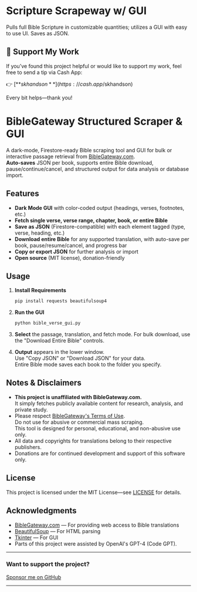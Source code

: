 # Scripture Scrapeway w/ GUI
Pulls full Bible Scripture in customizable quantities; utilizes a GUI with easy to use UI. Saves as JSON. 

## 💖 Support My Work

If you’ve found this project helpful or would like to support my work, feel free to send a tip via Cash App:

👉 [**$skhandson**](https://cash.app/$skhandson)

Every bit helps—thank you!


# BibleGateway Structured Scraper & GUI

A dark-mode, Firestore-ready Bible scraping tool and GUI for bulk or interactive passage retrieval from [BibleGateway.com](https://www.biblegateway.com/).  
**Auto-saves** JSON per book, supports entire Bible download, pause/continue/cancel, and structured output for data analysis or database import.

## Features

- **Dark Mode GUI** with color-coded output (headings, verses, footnotes, etc.)
- **Fetch single verse, verse range, chapter, book, or entire Bible**
- **Save as JSON** (Firestore-compatible) with each element tagged (type, verse, heading, etc.)
- **Download entire Bible** for any supported translation, with auto-save per book, pause/resume/cancel, and progress bar
- **Copy or export JSON** for further analysis or import
- **Open source** (MIT license), donation-friendly

## Usage

1. **Install Requirements**
    ```sh
    pip install requests beautifulsoup4
    ```

2. **Run the GUI**
    ```sh
    python bible_verse_gui.py
    ```

3. **Select** the passage, translation, and fetch mode. For bulk download, use the "Download Entire Bible" controls.

4. **Output** appears in the lower window.  
   Use "Copy JSON" or "Download JSON" for your data.  
   Entire Bible mode saves each book to the folder you specify.

## Notes & Disclaimers

- **This project is unaffiliated with BibleGateway.com.**  
  It simply fetches publicly available content for research, analysis, and private study.
- Please respect [BibleGateway's Terms of Use](https://www.biblegateway.com/legal/).  
  Do not use for abusive or commercial mass scraping.  
  This tool is designed for personal, educational, and non-abusive use only.
- All data and copyrights for translations belong to their respective publishers.
- Donations are for continued development and support of this software only.

## License

This project is licensed under the MIT License—see [LICENSE](LICENSE) for details.

## Acknowledgments

- [BibleGateway.com](https://www.biblegateway.com/) — For providing web access to Bible translations
- [BeautifulSoup](https://www.crummy.com/software/BeautifulSoup/bs4/doc/) — For HTML parsing
- [Tkinter](https://docs.python.org/3/library/tkinter.html) — For GUI
- Parts of this project were assisted by OpenAI's GPT-4 (Code GPT).

---

### Want to support the project?
[Sponsor me on GitHub](https://github.com/sponsors/Hanson-2)

---

